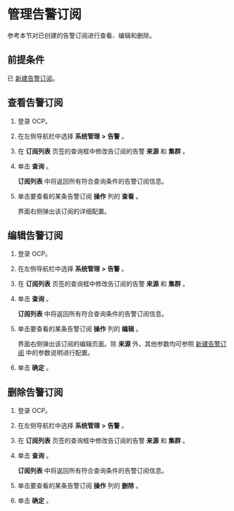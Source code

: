管理告警订阅
===========================

参考本节对已创建的告警订阅进行查看、编辑和删除。

前提条件
-------------------------

已 [新建告警订阅](../9.use-alert-management/20.new-alert-subscription.md)。

查看告警订阅
---------------------------

1. 登录 OCP。



2. 在左侧导航栏中选择 **系统管理** **\>** **告警** 。



3. 在 **订阅列表** 页签的查询框中修改告订阅的告警 **来源** 和 **集群** 。



4. 单击 **查询** 。

   **订阅列表** 中将返回所有符合查询条件的告警订阅信息。


5. 单击要查看的某条告警订阅 **操作** 列的 **查看** 。

   界面右侧弹出该订阅的详细配置。





编辑告警订阅
---------------------------

1. 登录 OCP。



2. 在左侧导航栏中选择 **系统管理** **\>** **告警** 。



3. 在 **订阅列表** 页签的查询框中修改告订阅的告警 **来源** 和 **集群** 。



4. 单击 **查询** 。

   **订阅列表** 中将返回所有符合查询条件的告警订阅信息。


5. 单击要查看的某条告警订阅 **操作** 列的 **编辑** 。

   界面右侧弹出该订阅的编辑页面。除 **来源** 外，其他参数均可参照 [新建告警订阅](../9.use-alert-management/20.new-alert-subscription.md) 中的参数说明进行配置。


6. 单击 **确定** 。






删除告警订阅
---------------------------

1. 登录 OCP。



2. 在左侧导航栏中选择 **系统管理** **\>** **告警** 。



3. 在 **订阅列表** 页签的查询框中修改告订阅的告警 **来源** 和 **集群** 。



4. 单击 **查询** 。

   **订阅列表** 中将返回所有符合查询条件的告警订阅信息。


5. 单击要查看的某条告警订阅 **操作** 列的 **删除** 。



6. 单击 **确定** 。

